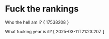 # Fuck the rankings

Who the hell am I?
{ 17538208 }

What fucking year is it?
[ 2025-03-11T21:23:20Z ]
